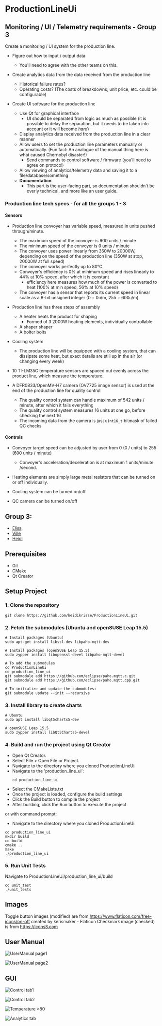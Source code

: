 # ProductionLineUi

## Monitoring / UI / Telemetry requirements - Group 3

Create a monitoring / UI system for the production line.

- Figure out how to input / output data
    - You'll need to agree with the other teams on this.

- Create analytics data from the data received from the production line
    - Historical failure rates?
    - Operating costs?  (The costs of breakdowns, unit price, etc. could be configurable)

- Create UI software for the production line
    - Use Qt for graphical interface
        - UI should be separated from logic as much as possible (it is possible to delay the separation,
          but it needs to be taken into account or it will become *hard*)
    - Display analytics data received from the production line in a clear manner
    - Allow users to set the production line parameters manually or automatically.  (Fun fact:
      An analogue of the manual thing here is what caused Chernobyl disaster!)
        - Send commands to control software / firmware (you'll need to agree on protocol)
    - Allow viewing of analytics/telemetry data and saving it to a file/database/something
    - **Documentation**
        - This part is the user-facing part, so documentation shouldn't be overly technical, and more like
          an user guide.

### Production line tech specs - for all the groups 1 - 3

#### Sensors

- Production line convoyer has variable speed, measured in units pushed through/minute.
    - The maximum speed of the convoyer is 600 units / minute
    - The minimum speed of the convoyer is 0 units / minute
    - The convoyer uses power linearly from 350W to 20000W, depending
      on the speed of the production line (350W at stop, 20000W at full speed)
    - The convoyer works perfectly up to 80°C
    - Convoyer's efficiency is 0% at minimum speed and rises linearly to 44% at 10% speed, after which it is constant
        - efficiency here measures how much of the power is converted to heat (100% at min speed, 56% at 10% speed)
    - The convoyer has a sensor that reports its current speed in linear scale as a 8-bit unsigned integer
      (0 = 0u/m, 255 = 600u/m)

- Production line has three steps of assembly
    - A heater heats the product for shaping
        - Formed of 3 2000W heating elements, individually controllable
    - A shaper shaper
    - A bolter bolts

- Cooling system
    - The production line will be equipped with a cooling system, that can dissipate some heat, but exact details
      are still up in the air (or changing every week)

- 10 TI-LM35C temperature sensors are spaced out evenly across the product line, which
  measure the temperature.

- A DFR0833/OpenMV-H7 camera (OV7725 image sensor) is used at the end of the production
  line for quality control
    - The quality control system can handle maximum of 542 units / minute, after which it fails everything
    - The quality control system measures 16 units at one go, before checking the next 16
    - The incoming data from the camera is just `uint16_t` bitmask of failed QC checks



#### Controls

- Convoyer target speed can be adjusted by user from 0 (0 / units) to 255 (600 units / minute)
    - Convoyer's acceleration/deceleration is at maximum 1 units/minute /second.

- Heating elements are simply large metal resistors that can be turned on or off individually.
- Cooling system can be turned on/off
- QC camera can be turned on/off

## Group 3: 

- [Elisa](https://github.com/ElisaHoo)
- [Ville](https://github.com/kapteenimuttipolpa)
- [Heidi](https://github.com/heidikrisse)

## Prerequisites

- Git
- CMake
- Qt Creator

## Setup Project

### 1. Clone the repository

```shell
git clone https://github.com/heidikrisse/ProductionLineUi.git
```

### 2. Fetch the submodules (Ubuntu and openSUSE Leap 15.5)

```shell
# Install packages (Ubuntu)
sudo apt-get install libssl-dev libpaho-mqtt-dev
```

```shell
# Install packages (openSUSE Leap 15.5)
sudo zypper install libopenssl-devel libpaho-mqtt-devel
```

```shell
# To add the submodules
cd ProductionLineUi
cd production_line_ui
git submodule add https://github.com/eclipse/paho.mqtt.c.git
git submodule add https://github.com/eclipse/paho.mqtt.cpp.git

# To initialize and update the submodules:
git submodule update --init --recursive
```
### 3. Install library to create charts

```shell
# Ubuntu
sudo apt install libqt5charts5-dev
```

```shell
# openSUSE Leap 15.5
sudo zypper install libQt5Charts5-devel
```

### 4. Build and run the project using Qt Creator

- Open Qt Creator.
- Select File > Open File or Project.
- Navigate to the directory where you cloned ProductionLineUi
- Navigate to the 'production_line_ui':
  ```shell
  cd production_line_ui
  ```
 - Select the CMakeLists.txt
- Once the project is loaded, configure the build settings
- Click the Build button to compile the project
- After building, click the Run button to execute the project

or with command prompt:

- Navigate to the directory where you cloned ProductionLineUi

```shell
cd production_line_ui
mkdir build
cd build
cmake ..
make
./production_line_ui
```

### 5. Run Unit Tests

Navigate to ProductionLineUi/production_line_ui/build
   
```shell
cd unit_test
./unit_tests
```
## Images

Toggle button images (modified) are from https://www.flaticon.com/free-icons/on-off created by kerismaker - Flaticon
Checkmark image (checked) is from https://icons8.com

## User Manual

![UserManual page1](production_line_ui/resources/images/UserManual1.png)

![UserManual page2](production_line_ui/resources/images/UserManual2.png)

## GUI

![Control tab1](production_line_ui/resources/images/Final_UI2.png)

![Control tab2](production_line_ui/resources/images/Final_UI.png)

![Temperature >80](production_line_ui/resources/images/RED_UI.png)

![Analytics tab](production_line_ui/resources/images/Analytics.png)
